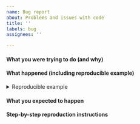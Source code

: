 ```yaml
---
name: Bug report
about: Problems and issues with code
title: ''
labels: bug
assignees: ''

---
```


<!-- To help debug your issue, please complete these sections: -->

#### What you were trying to do (and why)

<!-- A short description -->


#### What happened (including reproducible example)

<!-- Add an example to reproduce the bug below -->

<details><summary>Reproducible example</summary><p>

```py
<example here>
```

```
<output here>
```

</p></details>


#### What you expected to happen

<!-- replace me -->


#### Step-by-step reproduction instructions

<!-- replace me -->
